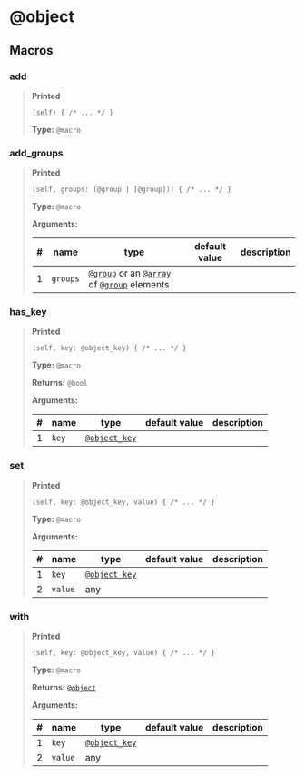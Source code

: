 # **@object**

## Macros

### add

>**Printed**
>
>```spwn
>(self) { /* ... */ }
>```
>
>**Type:** `@macro`
>

### add\_groups

>**Printed**
>
>```spwn
>(self, groups: (@group | [@group])) { /* ... */ }
>```
>
>**Type:** `@macro`
>
>**Arguments:**
>
>| # | name | type | default value | description |
>| - | ---- | ---- | ------------- | ----------- |
>| 1 | `groups` | [`@group`](std-docs/group) or an [`@array`](std-docs/array) of [`@group`](std-docs/group) elements | | |
>

### has\_key

>**Printed**
>
>```spwn
>(self, key: @object_key) { /* ... */ }
>```
>
>**Type:** `@macro`
>
>**Returns:** 
>`@bool`
>
>**Arguments:**
>
>| # | name | type | default value | description |
>| - | ---- | ---- | ------------- | ----------- |
>| 1 | `key` | [`@object_key`](std-docs/object_key) | | |
>

### set

>**Printed**
>
>```spwn
>(self, key: @object_key, value) { /* ... */ }
>```
>
>**Type:** `@macro`
>
>**Arguments:**
>
>| # | name | type | default value | description |
>| - | ---- | ---- | ------------- | ----------- |
>| 1 | `key` | [`@object_key`](std-docs/object_key) | | |
>| 2 | `value` |any | | |
>

### with

>**Printed**
>
>```spwn
>(self, key: @object_key, value) { /* ... */ }
>```
>
>**Type:** `@macro`
>
>**Returns:** 
>[`@object`](std-docs/object)
>
>**Arguments:**
>
>| # | name | type | default value | description |
>| - | ---- | ---- | ------------- | ----------- |
>| 1 | `key` | [`@object_key`](std-docs/object_key) | | |
>| 2 | `value` |any | | |
>
